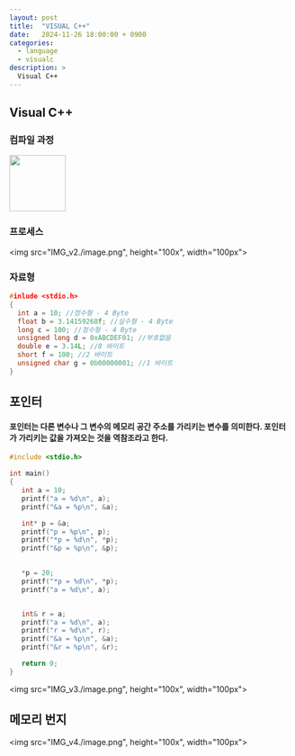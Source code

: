 ```yaml
---
layout: post
title:  "VISUAL C++"
date:   2024-11-26 18:00:00 + 0900
categories:
  - language
  - visualc
description: >
  Visual C++
---
```

## Visual C++

### 컴파일 과정
<img src="img/language/visualc/IMG_v1" width="100" height="100">

### 프로세스
<img src="IMG_v2./image.png", height="100x", width="100px">

### 자료형
```C++
#inlude <stdio.h>
{
  int a = 10; //정수형 - 4 Byte
  float b = 3.14159268f; //실수형 - 4 Byte
  long c = 100; //정수형 - 4 Byte
  unsigned long d = 0xABCDEF01; //부호없음
  double e = 3.14L; //8 바이트
  short f = 100; //2 바이트
  unsigned char g = 0b00000001; //1 바이트
}
```

## 포인터
#### 포인터는 다른 변수나 그 변수의 메모리 공간 주소를 가리키는 변수를 의미한다. 포인터가 가리키는 값을 가져오는 것을 역참조라고 한다.
```C++
#include <stdio.h>

int main()
{
   int a = 10;
   printf("a = %d\n", a);
   printf("&a = %p\n", &a);

   int* p = &a;
   printf("p = %p\n", p);
   printf("*p = %d\n", *p);
   printf("&p = %p\n", &p);

   
   *p = 20;
   printf("*p = %d\n", *p);
   printf("a = %d\n", a);


   int& r = a;
   printf("a = %d\n", a);
   printf("r = %d\n", r);
   printf("&a = %p\n", &a);
   printf("&r = %p\n", &r);

   return 0;
}
```
<img src="IMG_v3./image.png", height="100x", width="100px">

## 메모리 번지
<img src="IMG_v4./image.png", height="100x", width="100px">